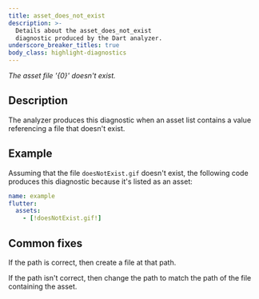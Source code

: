 ```yaml
---
title: asset_does_not_exist
description: >-
  Details about the asset_does_not_exist
  diagnostic produced by the Dart analyzer.
underscore_breaker_titles: true
body_class: highlight-diagnostics
---
```


_The asset file '{0}' doesn't exist._

## Description

The analyzer produces this diagnostic when an asset list contains a value
referencing a file that doesn't exist.

## Example

Assuming that the file `doesNotExist.gif` doesn't exist, the following code
produces this diagnostic because it's listed as an asset:

```yaml
name: example
flutter:
  assets:
    - [!doesNotExist.gif!]
```

## Common fixes

If the path is correct, then create a file at that path.

If the path isn't correct, then change the path to match the path of the
file containing the asset.
